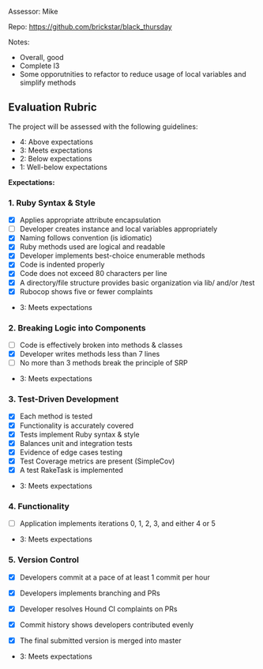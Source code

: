 Assessor: Mike

Repo: https://github.com/brickstar/black_thursday

Notes:
* Overall, good
* Complete I3
* Some opporutnities to refactor to reduce usage of local variables and simplify
methods


## Evaluation Rubric

The project will be assessed with the following guidelines:

* 4: Above expectations
* 3: Meets expectations
* 2: Below expectations
* 1: Well-below expectations

**Expectations:**

### 1. Ruby Syntax & Style

- [x] Applies appropriate attribute encapsulation
- [ ] Developer creates instance and local variables appropriately
- [x] Naming follows convention (is idiomatic)
- [x] Ruby methods used are logical and readable
- [x] Developer implements best-choice enumerable methods
- [x] Code is indented properly
- [x] Code does not exceed 80 characters per line
- [x] A directory/file structure provides basic organization via lib/ and/or /test
- [x] Rubocop shows five or fewer complaints

* 3: Meets expectations

### 2. Breaking Logic into Components

- [ ] Code is effectively broken into methods & classes
- [x] Developer writes methods less than 7 lines
- [ ] No more than 3 methods break the principle of SRP

* 3: Meets expectations

### 3. Test-Driven Development

- [x] Each method is tested
- [x] Functionality is accurately covered
- [x] Tests implement Ruby syntax & style
- [x] Balances unit and integration tests
- [x] Evidence of edge cases testing
- [x] Test Coverage metrics are present (SimpleCov)
- [x] A test RakeTask is implemented

* 3: Meets expectations

### 4. Functionality

- [ ] Application implements iterations 0, 1, 2, 3, and either 4 or 5

* 3: Meets expectations

### 5. Version Control

- [x] Developers commit at a pace of at least 1 commit per hour
- [x] Developers implements branching and PRs
- [x] Developer resolves Hound CI complaints on PRs
- [x] Commit history shows developers contributed evenly
- [x] The final submitted version is merged into master


* 3: Meets expectations

